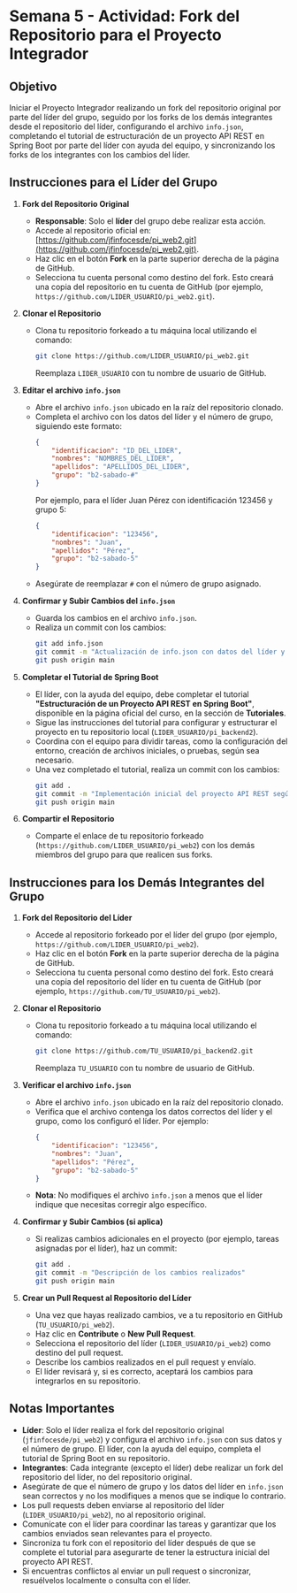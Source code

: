 # Semana 5 - Actividad: Fork del Repositorio para el Proyecto Integrador

## Objetivo
Iniciar el Proyecto Integrador realizando un fork del repositorio original por parte del líder del grupo, seguido por los forks de los demás integrantes desde el repositorio del líder, configurando el archivo `info.json`, completando el tutorial de estructuración de un proyecto API REST en Spring Boot por parte del líder con ayuda del equipo, y sincronizando los forks de los integrantes con los cambios del líder.

## Instrucciones para el Líder del Grupo

1. **Fork del Repositorio Original**  
      - **Responsable**: Solo el **líder** del grupo debe realizar esta acción.  
      - Accede al repositorio oficial en: [https://github.com/jfinfocesde/pi_web2.git](https://github.com/jfinfocesde/pi_web2.git).  
      - Haz clic en el botón **Fork** en la parte superior derecha de la página de GitHub.  
      - Selecciona tu cuenta personal como destino del fork. Esto creará una copia del repositorio en tu cuenta de GitHub (por ejemplo, `https://github.com/LIDER_USUARIO/pi_web2.git`).

2. **Clonar el Repositorio**  
      - Clona tu repositorio forkeado a tu máquina local utilizando el comando:  
        ```bash
        git clone https://github.com/LIDER_USUARIO/pi_web2.git
        ```
        Reemplaza `LIDER_USUARIO` con tu nombre de usuario de GitHub.

3. **Editar el archivo `info.json`**  
      - Abre el archivo `info.json` ubicado en la raíz del repositorio clonado.  
      - Completa el archivo con los datos del líder y el número de grupo, siguiendo este formato:  
        ```json
        {
            "identificacion": "ID_DEL_LIDER",
            "nombres": "NOMBRES_DEL_LIDER",
            "apellidos": "APELLIDOS_DEL_LIDER",
            "grupo": "b2-sabado-#"
        }
        ```
        Por ejemplo, para el líder Juan Pérez con identificación 123456 y grupo 5:  
        ```json
        {
            "identificacion": "123456",
            "nombres": "Juan",
            "apellidos": "Pérez",
            "grupo": "b2-sabado-5"
        }
        ```
      - Asegúrate de reemplazar `#` con el número de grupo asignado.

4. **Confirmar y Subir Cambios del `info.json`**  
      - Guarda los cambios en el archivo `info.json`.  
      - Realiza un commit con los cambios:  
        ```bash
        git add info.json
        git commit -m "Actualización de info.json con datos del líder y grupo"
        git push origin main
        ```

5. **Completar el Tutorial de Spring Boot**  
      - El líder, con la ayuda del equipo, debe completar el tutorial **"Estructuración de un Proyecto API REST en Spring Boot"**, disponible en la página oficial del curso, en la sección de **Tutoriales**.  
      - Sigue las instrucciones del tutorial para configurar y estructurar el proyecto en tu repositorio local (`LIDER_USUARIO/pi_backend2`).  
      - Coordina con el equipo para dividir tareas, como la configuración del entorno, creación de archivos iniciales, o pruebas, según sea necesario.  
      - Una vez completado el tutorial, realiza un commit con los cambios:  
        ```bash
        git add .
        git commit -m "Implementación inicial del proyecto API REST según tutorial"
        git push origin main
        ```

6. **Compartir el Repositorio**  
      - Comparte el enlace de tu repositorio forkeado (`https://github.com/LIDER_USUARIO/pi_web2`) con los demás miembros del grupo para que realicen sus forks.

## Instrucciones para los Demás Integrantes del Grupo

1. **Fork del Repositorio del Líder**  
      - Accede al repositorio forkeado por el líder del grupo (por ejemplo, `https://github.com/LIDER_USUARIO/pi_web2`).  
      - Haz clic en el botón **Fork** en la parte superior derecha de la página de GitHub.  
      - Selecciona tu cuenta personal como destino del fork. Esto creará una copia del repositorio del líder en tu cuenta de GitHub (por ejemplo, `https://github.com/TU_USUARIO/pi_web2`).

2. **Clonar el Repositorio**  
      - Clona tu repositorio forkeado a tu máquina local utilizando el comando:  
        ```bash
        git clone https://github.com/TU_USUARIO/pi_backend2.git
        ```
        Reemplaza `TU_USUARIO` con tu nombre de usuario de GitHub.

3. **Verificar el archivo `info.json`**  
      - Abre el archivo `info.json` ubicado en la raíz del repositorio clonado.  
      - Verifica que el archivo contenga los datos correctos del líder y el grupo, como los configuró el líder. Por ejemplo:  
        ```json
        {
            "identificacion": "123456",
            "nombres": "Juan",
            "apellidos": "Pérez",
            "grupo": "b2-sabado-5"
        }
        ```
      - **Nota**: No modifiques el archivo `info.json` a menos que el líder indique que necesitas corregir algo específico.


5. **Confirmar y Subir Cambios (si aplica)**  
      - Si realizas cambios adicionales en el proyecto (por ejemplo, tareas asignadas por el líder), haz un commit:  
        ```bash
        git add .
        git commit -m "Descripción de los cambios realizados"
        git push origin main
        ```

6. **Crear un Pull Request al Repositorio del Líder**  
      - Una vez que hayas realizado cambios, ve a tu repositorio en GitHub (`TU_USUARIO/pi_web2`).  
      - Haz clic en **Contribute** o **New Pull Request**.  
      - Selecciona el repositorio del líder (`LIDER_USUARIO/pi_web2`) como destino del pull request.  
      - Describe los cambios realizados en el pull request y envíalo.  
      - El líder revisará y, si es correcto, aceptará los cambios para integrarlos en su repositorio.

## Notas Importantes
- **Líder**: Solo el líder realiza el fork del repositorio original (`jfinfocesde/pi_web2`) y configura el archivo `info.json` con sus datos y el número de grupo. El líder, con la ayuda del equipo, completa el tutorial de Spring Boot en su repositorio.
- **Integrantes**: Cada integrante (excepto el líder) debe realizar un fork del repositorio del líder, no del repositorio original.  
- Asegúrate de que el número de grupo y los datos del líder en `info.json` sean correctos y no los modifiques a menos que se indique lo contrario.
- Los pull requests deben enviarse al repositorio del líder (`LIDER_USUARIO/pi_web2`), no al repositorio original.
- Comunícate con el líder para coordinar las tareas y garantizar que los cambios enviados sean relevantes para el proyecto.
- Sincroniza tu fork con el repositorio del líder después de que se complete el tutorial para asegurarte de tener la estructura inicial del proyecto API REST.
- Si encuentras conflictos al enviar un pull request o sincronizar, resuélvelos localmente o consulta con el líder.
